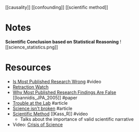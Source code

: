[[causality]]
[[confounding]]
[[scientific method]]


# Notes
**Scientific Conclusion based on Statistical Reasoning**
![[science_statistics.png]]

# Resources
- [Is Most Published Research Wrong](https://www.youtube.com/watch?v=42QuXLucH3Q&feature=youtu.be) #video 
- [Retraction Watch](https://retractionwatch.com/)
- [Why Most Published Research Findings Are False](chrome-extension://bomfdkbfpdhijjbeoicnfhjbdhncfhig/view.html?mp=vn1skBSF) [[Ioannidis_JPA_2005]] #paper
- [Trouble at the Lab](https://www.economist.com/briefing/2013/10/18/trouble-at-the-lab) #article 
- [Science isn't broken](https://fivethirtyeight.com/features/science-isnt-broken/#part1) #article
- [Scientific Method](https://www.youtube.com/watch?v=P2pfapZ5no0) [[Kass_R]] #video
	- Talks about the importance of valid scientific narrative
- Video: [Crisis of Science](https://www.youtube.com/watch?v=P2pfapZ5no0)